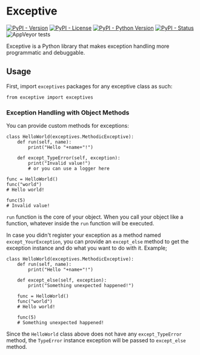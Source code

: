 # Exceptive

[![PyPI - Version](https://img.shields.io/pypi/v/exceptive.svg)](https://pypi.org/project/exceptive/)
[![PyPI - License](https://img.shields.io/pypi/l/exceptive.svg)](LICENSE.txt)
[![PyPI - Python Version](https://img.shields.io/pypi/pyversions/exceptive.svg)](https://pypi.org/project/exceptive/)
[![PyPI - Status](https://img.shields.io/pypi/status/exceptive.svg)](https://pypi.org/project/exceptive/)
![AppVeyor tests](https://img.shields.io/appveyor/tests/erayerdin/exceptive.svg)

Exceptive is a Python library that makes exception handling more programmatic
and debuggable.

## Usage
First, import `exceptives` packages for any exceptive class as such:

    from exceptive import exceptives

### Exception Handling with Object Methods

You can provide custom methods for exceptions:

    class HelloWorld(exceptives.MethodicExceptive):
        def run(self, name):
            print("Hello "+name+"!")
        
        def except_TypeError(self, exception):
            print("Invalid value!")
            # or you can use a logger here
    
    func = HelloWorld()
    func("world")
    # Hello world!
    
    func(5)
    # Invalid value!

`run` function is the core of your object. When you call your object like
a function, whatever inside the `run` function will be executed.

In case you didn't register your exception as a method named
`except_YourException`, you can provide an `except_else` method to get
the exception instance and do what you want to do with it. Example;

    class HelloWorld(exceptives.MethodicExceptive):
        def run(self, name):
            print("Hello "+name+"!")
        
        def except_else(self, exception):
            print("Something unexpected happened!")
            
        func = HelloWorld()
        func("world")
        # Hello world!
        
        func(5)
        # Something unexpected happened!

Since the `HelloWorld` class above does not have any `except_TypeError`
method, the `TypeError` instance exception will be passed to `except_else`
method.
